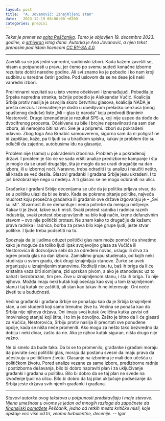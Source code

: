 ```yaml
---
layout: post
title:  "A. Jovanović: Iznajmljeni stan"
date:   2023-12-19 08:00:00 +0200
categories: prepisi
---
```


*Tekst je prenet sa [sajta Peščanika](https://pescanik.net/iznajmljeni-stan/). Tamo je objavljen 19. decembra 2023. godine, a [arhiviran](https://web.archive.org/web/20231219083419/https://pescanik.net/iznajmljeni-stan/) istog dana. Autorka je Ana Jovanović, a njen tekst prenosim pod istom licencom [CC BY-SA 4.0](https://creativecommons.org/licenses/by-sa/4.0/).*

---

Završili su se još jedni vanredni, sudbinski izbori. Kada kažem završili se, nisam u potpunosti u pravu, jer ćemo po svemu sudeći konačne izborne rezultate dobiti naredne godine. Ali svi znamo ko je pobedio i ko nam kroji sudbinu u naredne četiri godine. Pod uslovom da se ne dese još neki vanredni izbori.

Preliminarni rezultati su u isto vreme očekivani i iznenađujući. Pobedila je Srpska napredna stranka, tačnije pobedio je Aleksandar Vučić. Koalicija Srbija protiv nasilja je osvojila skoro četvrtinu glasova, koalicija NADA je prešla cenzus. Iznenađenje je došlo u ubedljivom prelasku cenzusa (onog spuštenog doduše) liste „Mi – glas iz naroda“ koju predvodi Branimir Nestorović. Drugo iznenađenje je rezultat SPS-a, koji nije uspeo da dođe do dvocifrenog procenta. Očekivane su bile i brojne nepravilnosti na sam dan izbora, ali nemojmo biti naivni. Sve je u pripremi. Izbori su pokradeni odavno. Zbog toga Ana Brnabić samouvereno, sigurna sam da ni poligraf ne bi zapištao, kaže, pa ti ljudi su u biračkom spisku, kakav je problem što su odlučili da zajedno, autobusima idu na glasanje.

Problem nije (samo) u pokradenim izborima. Problem je u pokradenoj državi. I problem je što će se sada vršiti analize predizborne kampanje i šta je moglo da se uradi drugačije, šta je moglo da se uradi drugačije na dan izbora, ili u izbornoj noći. Naravno, treba odraditi i tu analizu i naučiti nešto, ali krađa se već desila. Glasovi građanki i građana Srbije jesu ukradeni. I to još bezobraznije nego u nedelju. A ti glasovi se ne mogu odbraniti na ulici.

Građanke i građani Srbije decenijama se uče da je politika prljava stvar, da se u politiku ulazi da bi se kralo. Kada se pokrene pitanje politike, najveća mudrost koju prosečna građanka ili građanin ove države izgovaraju je – „Svi su isti“. Stvarnost ih ne demantuje i nema potrebe da menjaju mišljenje. Kakav ti je život, takve su ti misli. Svaki protest radnika i radnica raznih industrija, svaki protest obespravljenih na bilo koji način, krene defanzivnim stavom – ovo nije politički protest. Ne znam kako to drugačije da kažem: prava radnika i radnica, borba za prava bilo koje grupe ljudi, jeste stvar politike. I ljude treba podsetiti na to.

Spoznaja da je ljudima oduzet politički glas nam može pomoći da shvatimo kako je moguće da toliko ljudi ipak svojevoljno glasa za Vučića ili Nestorovića ili dozvoljava sebi da za određeni novac, uslugu ili drva za ogrev proda glas na dan izbora. Zamislimo grupu studenata, od kojih neki studiraju u svom gradu, dok drugi iznajmljuju stanove. Žurke se uvek organizuju u iznajmljenim stanovima. Roditelji nisu tu, baš ih briga da li će kristalna vaza biti slomljena, zid uprskan pivom, a ako je stanodavac uz to bahat i bezobrazan, tim pre. Žive u iznajmljenom stanu, i šta ih briga. To nije njihovo. Možda imaju neki kutak koji osećaju kao svoj u tom iznajmljenom stanu i taj kutak će zaštititi, ali stan kao takav ih ne interesuje. Oni neće živeti tu u budućnosti.

Većina građanki i građana Srbije se ponašaju kao da je Srbija iznajmljeni stan, a oni studenti koji samo trenutno žive tu. Većina se ponaša kao da Srbija nije njihova država. Oni imaju svoj kutak (veličina kutka zavisi od imovinskog stanja) koji štite, i to im je dovoljno. Zašto je bitno da li će glasati za Vučića, Nestorovića, Srbiju protiv nasilja ili precrtati sve ponuđene opcije, kada se ništa neće promeniti. Ako mogu za nešto tako bezvredno da dobiju i neki dinar, zašto da ne. Ako je njihov kutak siguran, ništa drugo nije važno.

Ne bi smelo da bude tako. Da bi se to promenilo, građanke i građani moraju da povrate svoj politički glas, moraju da postanu svesni da imaju prava da učestvuju u političkom životu. Glasanje na izborima je mali deo učešća u političkom životu. Pored analize vezane za same izbore, predizborne radnje i postizborna dešavanja, bilo bi dobro napraviti plan i za uključivanje građanki i građana u politiku. Bilo bi dobro da se taj plan ne svede na izvođenje ljudi na ulicu. Bilo bi dobro da taj plan uključuje podsećanje da Srbija jeste država svih njenih građanki i građana.

---

*Stavovi autorke ovog tekstova u potpunosti predstavljaju i moje stavove. Njena umešnost u ovome je jedan od mnogih razloga da započnete da [finansijski pomažete](https://pescanik.net/donacije/) Peščanik, jedno od retkih mesta kritičke misli, koje opstaje već više od tri, veoma turbulentne, decenije. -- Igor*